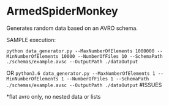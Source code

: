 # ArmedSpiderMonkey

Generates random data based on an AVRO schema.

SAMPLE execution:

`python data_generator.py --MaxNumberOfElements 1000000
                          --MinNumberOfElements 10000
                          --NumberOfFiles 10
                          --SchemaPath ./schemas/example.avsc
                          --OutputPath ./dataOutput`

OR
`python3.6 data_generator.py --MaxNumberOfElements 1 --MinNumberOfElements 1 --NumberOfFiles 1 --SchemaPath ./schemas/example.avsc --OutputPath ./dataOutput`
#ISSUES

*flat avro only, no nested data or lists
